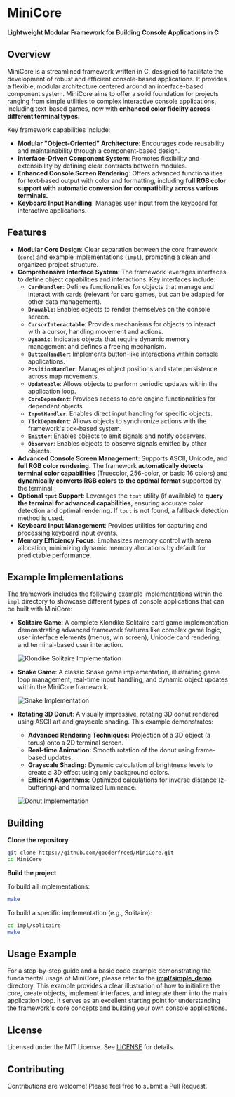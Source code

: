 # MiniCore

**Lightweight Modular Framework for Building Console Applications in C**

## Overview

MiniCore is a streamlined framework written in C, designed to facilitate the development of robust and efficient console-based applications.  It provides a flexible, modular architecture centered around an interface-based component system.  MiniCore aims to offer a solid foundation for projects ranging from simple utilities to complex interactive console applications, including text-based games, now with **enhanced color fidelity across different terminal types.**

Key framework capabilities include:

*   **Modular "Object-Oriented" Architecture**: Encourages code reusability and maintainability through a component-based design.
*   **Interface-Driven Component System**:  Promotes flexibility and extensibility by defining clear contracts between modules.
*   **Enhanced Console Screen Rendering**:  Offers advanced functionalities for text-based output with color and formatting, including **full RGB color support with automatic conversion for compatibility across various terminals.**
*   **Keyboard Input Handling**:  Manages user input from the keyboard for interactive applications.

## Features

*   **Modular Core Design**: Clear separation between the core framework (`core`) and example implementations (`impl`), promoting a clean and organized project structure.
*   **Comprehensive Interface System**: The framework leverages interfaces to define object capabilities and interactions. Key interfaces include:
    *   **`CardHandler`**: Defines functionalities for objects that manage and interact with cards (relevant for card games, but can be adapted for other data management).
    *   **`Drawable`**:  Enables objects to render themselves on the console screen.
    *   **`CursorInteractable`**:  Provides mechanisms for objects to interact with a cursor, handling movement and actions.
    *   **`Dynamic`**:  Indicates objects that require dynamic memory management and defines a freeing mechanism.
    *   **`ButtonHandler`**:  Implements button-like interactions within console applications.
    *   **`PositionHandler`**:  Manages object positions and state persistence across map movements.
    *   **`Updateable`**:  Allows objects to perform periodic updates within the application loop.
    *   **`CoreDependent`**:  Provides access to core engine functionalities for dependent objects.
    *   **`InputHandler`**:  Enables direct input handling for specific objects.
    *   **`TickDependent`**:  Allows objects to synchronize actions with the framework's tick-based system.
    *   **`Emitter`**:  Enables objects to emit signals and notify observers.
    *   **`Observer`**:  Enables objects to observe signals emitted by other objects.
*   **Advanced Console Screen Management**:  Supports ASCII, Unicode, and **full RGB color rendering**. The framework **automatically detects terminal color capabilities** (Truecolor, 256-color, or basic 16 colors) and **dynamically converts RGB colors to the optimal format** supported by the terminal.
*   **Optional `tput` Support**:  Leverages the `tput` utility (if available) to **query the terminal for advanced capabilities**, ensuring accurate color detection and optimal rendering.  If `tput` is not found, a fallback detection method is used.
*   **Keyboard Input Management**:  Provides utilities for capturing and processing keyboard input events.
*   **Memory Efficiency Focus**:  Emphasizes memory control with arena allocation, minimizing dynamic memory allocations by default for predictable performance.

## Example Implementations

The framework includes the following example implementations within the `impl` directory to showcase different types of console applications that can be built with MiniCore:

*   **Solitaire Game**:  A complete Klondike Solitaire card game implementation demonstrating advanced framework features like complex game logic, user interface elements (menus, win screen), Unicode card rendering, and terminal-based user interaction.

    ![Klondike Solitaire Implementation](.github/solitaire.png)

*   **Snake Game**: A classic Snake game implementation, illustrating game loop management, real-time input handling, and dynamic object updates within the MiniCore framework.

    ![Snake Implementation](.github/snake.png)

*   **Rotating 3D Donut**: A visually impressive, rotating 3D donut rendered using ASCII art and grayscale shading. This example demonstrates:

    *   **Advanced Rendering Techniques:**  Projection of a 3D object (a torus) onto a 2D terminal screen.
    *   **Real-time Animation:** Smooth rotation of the donut using frame-based updates.
    *   **Grayscale Shading:**  Dynamic calculation of brightness levels to create a 3D effect using only background colors.
    *   **Efficient Algorithms:** Optimized calculations for inverse distance (z-buffering) and normalized luminance.

    ![Donut Implementation](.github/donut.png)

## Building

**Clone the repository**

```bash
git clone https://github.com/gooderfreed/MiniCore.git
cd MiniCore
```

**Build the project**

To build all implementations:

```bash
make
```

To build a specific implementation (e.g., Solitaire):

```bash
cd impl/solitaire
make
```

## Usage Example

For a step-by-step guide and a basic code example demonstrating the fundamental usage of MiniCore, please refer to the [**impl/simple_demo**](impl/simple_demo/) directory. This example provides a clear illustration of how to initialize the core, create objects, implement interfaces, and integrate them into the main application loop. It serves as an excellent starting point for understanding the framework's core concepts and building your own console applications.


## License

Licensed under the MIT License. See [LICENSE](LICENSE) for details.

## Contributing

Contributions are welcome! Please feel free to submit a Pull Request.
